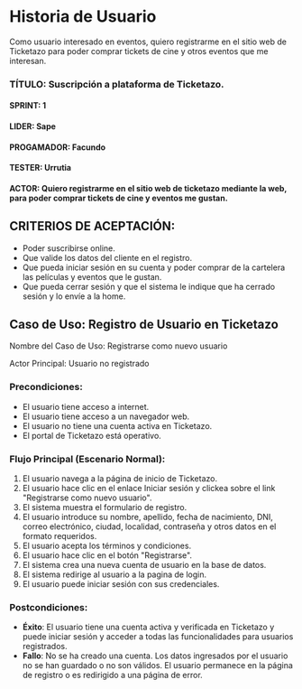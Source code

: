 
# Historia de Usuario

Como usuario interesado en eventos, quiero registrarme en el sitio web de Ticketazo para poder comprar tickets de cine y otros eventos que me interesan.

### TÍTULO: Suscripción a plataforma de Ticketazo.
#### SPRINT: 1
#### LIDER: Sape
#### PROGAMADOR: Facundo
#### TESTER: Urrutia
#### ACTOR: Quiero registrarme en el sitio web de ticketazo mediante la web, para poder comprar tickets de cine y eventos me gustan.

## CRITERIOS DE ACEPTACIÓN:

* Poder suscribirse online.
* Que valide los datos del cliente en el registro.
* Que pueda iniciar sesión en su cuenta y poder comprar de la cartelera las películas y eventos que le gustan.
* Que pueda cerrar sesión y que el sistema le indique que ha cerrado sesión y lo envíe a la home.


## Caso de Uso: Registro de Usuario en Ticketazo

Nombre del Caso de Uso: Registrarse como nuevo usuario

Actor Principal: Usuario no registrado

### Precondiciones:

*   El usuario tiene acceso a internet.
*	El usuario tiene acceso a un navegador web.
*	El usuario no tiene una cuenta activa en Ticketazo.
*	El portal de Ticketazo está operativo.

### Flujo Principal (Escenario Normal):

1.	El usuario navega a la página de inicio de Ticketazo.
2.	El usuario hace clic en el enlace Iniciar sesión y clickea sobre el link "Registrarse como nuevo usuario".
3.	El sistema muestra el formulario de registro.
4.	El usuario introduce su nombre, apellido, fecha de nacimiento, DNI, correo electrónico, ciudad, localidad, contraseña y otros datos en el formato requeridos.
5.	El usuario acepta los términos y condiciones.
6.	El usuario hace clic en el botón "Registrarse".
7.	El sistema crea una nueva cuenta de usuario en la base de datos.
8.	El sistema redirige al usuario a la pagina de login.
9.	El usuario puede iniciar sesión con sus credenciales.

### Postcondiciones:

* __Éxito__: El usuario tiene una cuenta activa y verificada en Ticketazo y puede iniciar sesión y acceder a todas las funcionalidades para usuarios registrados.
* __Fallo__: No se ha creado una cuenta. Los datos ingresados por el usuario no se han guardado o no son válidos. El usuario permanece en la página de registro o es redirigido a una página de error.